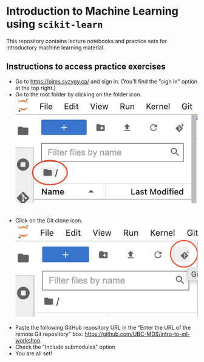 # Introduction to Machine Learning using `scikit-learn`

This repository contains lecture notebooks and practice sets for introductory machine learning material.  

## Instructions to access practice exercises 
- Go to https://pims.syzygy.ca/ and sign in. (You'll find the "sign in" option at the top right.)
- Go to the root folder by clicking on the folder icon. ![](modules/img/syzygy-root-folder.png)<br><br><br>
- Click on the Git clone icon.
![](modules/img/syzygy-git-clone.png)<br><br>
- Paste the following GitHub repository URL in the "Enter the URL of the remote Git repository" box: https://github.com/UBC-MDS/intro-to-ml-workshop
- Check the "Include submodules" option
- You are all set! 